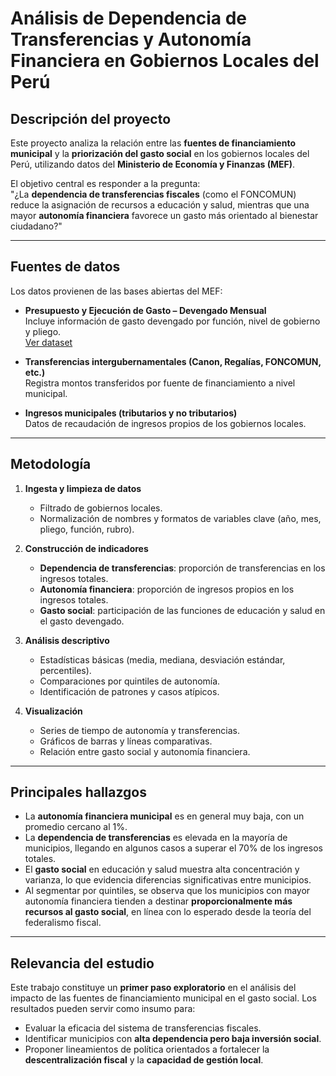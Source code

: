 # Análisis de Dependencia de Transferencias y Autonomía Financiera en Gobiernos Locales del Perú

## Descripción del proyecto
Este proyecto analiza la relación entre las **fuentes de financiamiento municipal** y la **priorización del gasto social** en los gobiernos locales del Perú, utilizando datos del **Ministerio de Economía y Finanzas (MEF)**.  

El objetivo central es responder a la pregunta:  
"¿La **dependencia de transferencias fiscales** (como el FONCOMUN) reduce la asignación de recursos a educación y salud, mientras que una mayor **autonomía financiera** favorece un gasto más orientado al bienestar ciudadano?"


---

## Fuentes de datos
Los datos provienen de las bases abiertas del MEF:

- **Presupuesto y Ejecución de Gasto – Devengado Mensual**  
  Incluye información de gasto devengado por función, nivel de gobierno y pliego.  
  [Ver dataset](https://datosabiertos.gob.pe/dataset/presupuesto-y-ejecución-de-gasto-–-devengado-mensual)

- **Transferencias intergubernamentales (Canon, Regalías, FONCOMUN, etc.)**  
  Registra montos transferidos por fuente de financiamiento a nivel municipal.  

- **Ingresos municipales (tributarios y no tributarios)**  
  Datos de recaudación de ingresos propios de los gobiernos locales.  

---

## Metodología

1. **Ingesta y limpieza de datos**  
   - Filtrado de gobiernos locales.  
   - Normalización de nombres y formatos de variables clave (año, mes, pliego, función, rubro).  

2. **Construcción de indicadores**  
   - **Dependencia de transferencias**: proporción de transferencias en los ingresos totales.  
   - **Autonomía financiera**: proporción de ingresos propios en los ingresos totales.  
   - **Gasto social**: participación de las funciones de educación y salud en el gasto devengado.  

3. **Análisis descriptivo**  
   - Estadísticas básicas (media, mediana, desviación estándar, percentiles).  
   - Comparaciones por quintiles de autonomía.  
   - Identificación de patrones y casos atípicos.  

4. **Visualización**  
   - Series de tiempo de autonomía y transferencias.  
   - Gráficos de barras y líneas comparativas.  
   - Relación entre gasto social y autonomía financiera.  

---

## Principales hallazgos

- La **autonomía financiera municipal** es en general muy baja, con un promedio cercano al 1%.  
- La **dependencia de transferencias** es elevada en la mayoría de municipios, llegando en algunos casos a superar el 70% de los ingresos totales.  
- El **gasto social** en educación y salud muestra alta concentración y varianza, lo que evidencia diferencias significativas entre municipios.  
- Al segmentar por quintiles, se observa que los municipios con mayor autonomía financiera tienden a destinar **proporcionalmente más recursos al gasto social**, en línea con lo esperado desde la teoría del federalismo fiscal.  

---

## Relevancia del estudio
Este trabajo constituye un **primer paso exploratorio** en el análisis del impacto de las fuentes de financiamiento municipal en el gasto social. Los resultados pueden servir como insumo para:

- Evaluar la eficacia del sistema de transferencias fiscales.  
- Identificar municipios con **alta dependencia pero baja inversión social**.  
- Proponer lineamientos de política orientados a fortalecer la **descentralización fiscal** y la **capacidad de gestión local**.  
 
